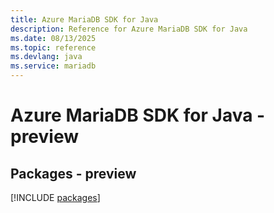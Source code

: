 ```yaml
---
title: Azure MariaDB SDK for Java
description: Reference for Azure MariaDB SDK for Java
ms.date: 08/13/2025
ms.topic: reference
ms.devlang: java
ms.service: mariadb
---
```

# Azure MariaDB SDK for Java - preview
## Packages - preview
[!INCLUDE [packages](mariadb-index.md)]
